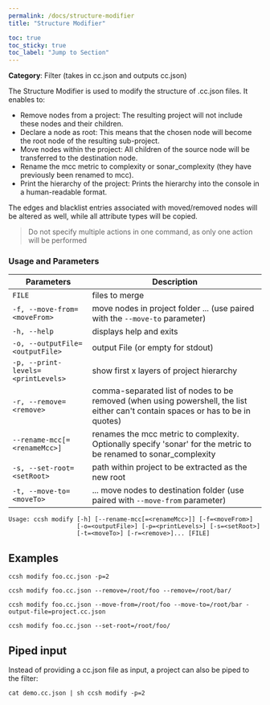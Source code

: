 ```yaml
---
permalink: /docs/structure-modifier
title: "Structure Modifier"

toc: true
toc_sticky: true
toc_label: "Jump to Section"
---
```


**Category**: Filter (takes in cc.json and outputs cc.json)

The Structure Modifier is used to modify the structure of .cc.json files. It enables to:

- Remove nodes from a project: The resulting project will not include these nodes and their children.
- Declare a node as root: This means that the chosen node will become the root node of the resulting sub-project.
- Move nodes within the project: All children of the source node will be transferred to the destination node.
- Rename the mcc metric to complexity or sonar_complexity (they have previously been renamed to mcc).
- Print the hierarchy of the project: Prints the hierarchy into the console in a human-readable format.

The edges and blacklist entries associated with moved/removed nodes will be altered as well, while all attribute types will be copied.

> Do not specify multiple actions in one command, as only one action will be performed

### Usage and Parameters

| Parameters                         | Description                                                                                                                      |
| ---------------------------------- | -------------------------------------------------------------------------------------------------------------------------------- |
| `FILE`                             | files to merge                                                                                                                   |
| `-f, --move-from=<moveFrom>`       | move nodes in project folder ... (use paired with the `--move-to` parameter)                                                     |
| `-h, --help`                       | displays help and exits                                                                                                          |
| `-o, --outputFile=<outputFile>`    | output File (or empty for stdout)                                                                                                |
| `-p, --print-levels=<printLevels>` | show first x layers of project hierarchy                                                                                         |
| `-r, --remove=<remove>`            | comma-separated list of nodes to be removed (when using powershell, the list either can't contain spaces or has to be in quotes) |
| `--rename-mcc[=<renameMcc>]`       | renames the mcc metric to complexity. Optionally specify 'sonar' for the metric to be renamed to sonar_complexity                |
| `-s, --set-root=<setRoot>`         | path within project to be extracted as the new root                                                                              |
| `-t, --move-to=<moveTo>`           | ... move nodes to destination folder (use paired with `--move-from` parameter)                                                   |

```
Usage: ccsh modify [-h] [--rename-mcc[=<renameMcc>]] [-f=<moveFrom>]
                   [-o=<outputFile>] [-p=<printLevels>] [-s=<setRoot>]
                   [-t=<moveTo>] [-r=<remove>]... [FILE]

```

## Examples

```
ccsh modify foo.cc.json -p=2
```

```
ccsh modify foo.cc.json --remove=/root/foo --remove=/root/bar/
```

```
ccsh modify foo.cc.json --move-from=/root/foo --move-to=/root/bar -output-file=project.cc.json
```

```
ccsh modify foo.cc.json --set-root=/root/foo/
```

## Piped input

Instead of providing a cc.json file as input, a project can also be piped to the filter:

```
cat demo.cc.json | sh ccsh modify -p=2
```
